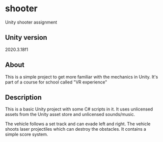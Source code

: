 # shooter
Unity shooter assignment

## Unity version
2020.3.18f1


## About
This is a simple project to get more familiar with the mechanics in Unity.
It's part of a course for school called "VR experience"


## Description
This is a basic Unity project with some C# scripts in it. 
It uses unlicensed assets from the Unity asset store and unlicensed sounds/music.

The vehicle follows a set track and can evade left and right. 
The vehicle shoots laser projectiles which can destroy the obstacles. 
It contains a simple score system. 

